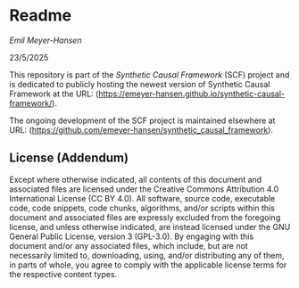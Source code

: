 # Readme

*Emil Meyer-Hansen*

23/5/2025

This repository is part of the *Synthetic Causal Framework* (SCF) project and is dedicated to publicly hosting the newest version of Synthetic Causal Framework at the URL: (https://emeyer-hansen.github.io/synthetic-causal-framework/).

The ongoing development of the SCF project is maintained elsewhere at URL: (https://github.com/emeyer-hansen/synthetic_causal_framework).

## License (Addendum)
Except where otherwise indicated, all contents of this document and associated files are licensed under the Creative Commons
Attribution 4.0 International License (CC BY 4.0). All software, source code, executable code, code snippets, code chunks, algorithms, and/or
scripts within this document and associated files are expressly excluded from the foregoing license, and unless otherwise indicated, are instead
licensed under the GNU General Public License, version 3 (GPL-3.0). By engaging with this document and/or any associated files, which
include, but are not necessarily limited to, downloading, using, and/or distributing any of them, in parts of whole, you agree to comply with
the applicable license terms for the respective content types.
